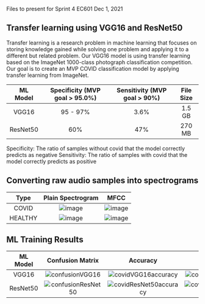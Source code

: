 Files to present for Sprint 4 EC601 Dec 1, 2021
## Transfer learning using VGG16 and ResNet50
Transfer learning is a research problem in machine learning that focuses on storing knowledge gained while solving one problem and applying it to a different but related problem. Our VGG16 model is using transfer learning based on the ImageNet 1000-class photograph classification competition. Our goal is to create an MVP COVID classification model by applying transfer learning from ImageNet.

ML Model   | Specificity  (MVP goal > 95.0%)   |  Sensitivity (MVP goal > 90%) | File Size
:---------------:|:-------------------------:|:-------------------------:|:---------------------:
VGG16 | 95 - 97% | 3.6% | 1.5 GB
ResNet50 | 60% | 47% | 270 MB

Specificity: The ratio of samples without covid that the model correctly predicts as negative
Sensitivity: The ratio of samples with covid that the model correctly predicts as positive


## Converting raw audio samples into spectrograms
Type    | Plain Spectrogram     |  MFCC |
:---------------:|:-------------------------:|:-------------------------:
COVID | ![image](https://user-images.githubusercontent.com/74585697/144285793-0fd55688-95ed-4703-aa18-e5364c369021.png)|![image](https://user-images.githubusercontent.com/74585697/144285865-28af373e-44d0-4126-b5a1-c3542ab32868.png)
HEALTHY | ![image](https://user-images.githubusercontent.com/74585697/144285938-829c52a3-ee88-48d9-aab1-ae1b255fff56.png)|![image](https://user-images.githubusercontent.com/74585697/144285986-352f57e0-a642-40cd-a2e1-420e88a296f6.png)


## ML Training Results
ML Model   | Confusion Matrix     |  Accuracy | Loss
:---------------:|:-------------------------:|:-------------------------:|:---------------------:
VGG16 | ![confusionVGG16](https://user-images.githubusercontent.com/74585697/144160213-22a3a5bc-d596-40c8-a6de-be4ab80080c9.png) | ![covidVGG16accuracy](https://user-images.githubusercontent.com/74585697/144160320-bf882314-a65f-40bb-8136-1b53ab534bf6.png) | ![covidVGG16loss](https://user-images.githubusercontent.com/74585697/144160601-25f3c118-2d12-4a1a-ba1f-0af5e1d3b97b.png)
ResNet50 | ![confusionResNet50](https://user-images.githubusercontent.com/74585697/144161272-8024bc2a-4901-400d-b588-6e41745184d9.png) | ![covidResNet50accuracy](https://user-images.githubusercontent.com/74585697/144161313-ca10ad59-e594-4912-9eeb-78194c2ac806.png) | ![covidResNet50loss](https://user-images.githubusercontent.com/74585697/144161329-5958d57b-3af9-434e-87eb-e267fe2c5a30.png) | NULL




